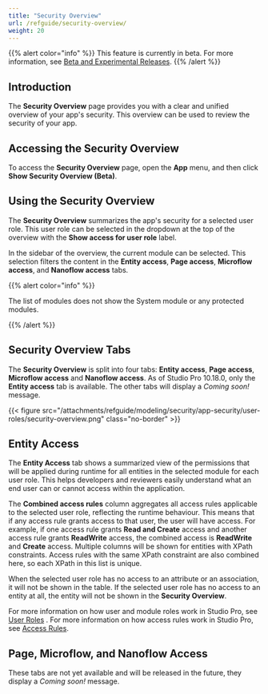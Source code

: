 ```yaml
---
title: "Security Overview"
url: /refguide/security-overview/
weight: 20
---
```


{{% alert color="info" %}}
This feature is currently in beta. For more information, see [Beta and Experimental Releases](/releasenotes/beta-features/).
{{% /alert %}}

## Introduction

The **Security Overview** page provides you with a clear and unified overview of your app's security. This overview can be used to review the security of your app. 

## Accessing the Security Overview

To access the **Security Overview** page, open the **App** menu, and then click **Show Security Overview (Beta)**.

## Using the Security Overview

The **Security Overview** summarizes the app's security for a selected user role. This user role can be selected in the dropdown at the top of the overview with the **Show access for user role** label.

In the sidebar of the overview, the current module can be selected. This selection filters the content in the **Entity access**, **Page access**, **Microflow access**, and **Nanoflow access** tabs. 

{{% alert color="info" %}}

The list of modules does not show the System module or any protected modules.

{{% /alert %}}

## Security Overview Tabs

The **Security Overview** is split into four tabs: **Entity access**, **Page access**, **Microflow access** and **Nanoflow access**. As of Studio Pro 10.18.0, only the **Entity access** tab is available. The other tabs will display a *Coming soon!* message.

{{< figure src="/attachments/refguide/modeling/security/app-security/user-roles/security-overview.png" class="no-border" >}}

## Entity Access

The **Entity Access** tab shows a summarized view of the permissions that will be applied during runtime for all entities in the selected module for each user role. This helps developers and reviewers easily understand what an end user can or cannot access within the application.

The **Combined access rules** column aggregates all access rules applicable to the selected user role, reflecting the runtime behaviour. This means that if any access rule grants access to that user, the user will have access. For example, if one access rule grants **Read and Create** access and another access rule grants **ReadWrite** access, the combined access is **ReadWrite** and **Create** access.
Multiple columns will be shown for entities with XPath constraints. Access rules with the same XPath constraint are also combined here, so each XPath in this list is unique. 

When the selected user role has no access to an attribute or an association, it will not be shown in the table. If the selected user role has no access to an entity at all, the entity will not be shown in the **Security Overview**.

For more information on how user and module roles work in Studio Pro, see [User Roles](/refguide/user-roles/) . For more information on how access rules work in Studio Pro, see [Access Rules](/refguide/access-rules/).

## Page, Microflow, and Nanoflow Access

These tabs are not yet available and will be released in the future, they display a *Coming soon!* message.
